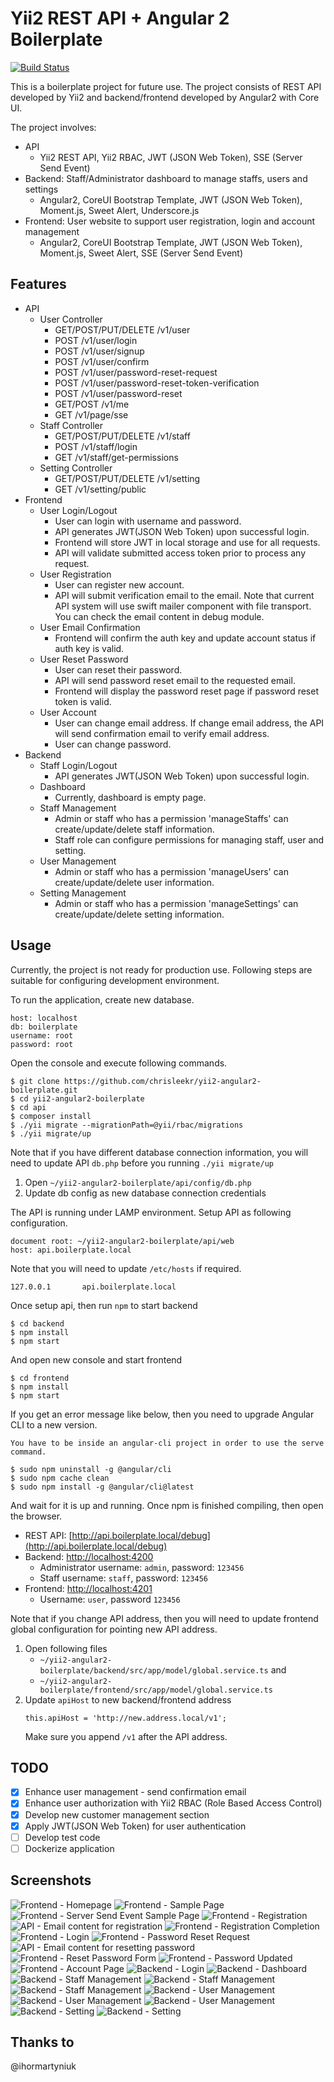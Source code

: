 # Yii2 REST API + Angular 2 Boilerplate

[![Build Status](https://travis-ci.org/chrisleekr/yii2-angular2-boilerplate.svg?branch=master)](https://travis-ci.org/chrisleekr/yii2-angular2-boilerplate)

This is a boilerplate project for future use. The project consists of REST API developed by Yii2 and backend/frontend developed by Angular2 with Core UI.

The project involves:
* API
    - Yii2 REST API, Yii2 RBAC, JWT (JSON Web Token), SSE (Server Send Event)
* Backend: Staff/Administrator dashboard to manage staffs, users and settings
    - Angular2, CoreUI Bootstrap Template, JWT (JSON Web Token), Moment.js, Sweet Alert, Underscore.js
* Frontend: User website to support user registration, login and account management 
    - Angular2, CoreUI Bootstrap Template, JWT (JSON Web Token), Moment.js, Sweet Alert, SSE (Server Send Event)

## Features
- API
    * User Controller
        - GET/POST/PUT/DELETE /v1/user
        - POST /v1/user/login
        - POST /v1/user/signup
        - POST /v1/user/confirm
        - POST /v1/user/password-reset-request
        - POST /v1/user/password-reset-token-verification
        - POST /v1/user/password-reset
        - GET/POST /v1/me
        - GET /v1/page/sse
    * Staff Controller
        - GET/POST/PUT/DELETE /v1/staff
        - POST /v1/staff/login
        - GET /v1/staff/get-permissions
    * Setting Controller
        - GET/POST/PUT/DELETE /v1/setting
        - GET /v1/setting/public
- Frontend
    * User Login/Logout     
        - User can login with username and password.
        - API generates JWT(JSON Web Token) upon successful login.
        - Frontend will store JWT in local storage and use for all requests.
        - API will validate submitted access token prior to process any request. 
    * User Registration
        - User can register new account.
        - API will submit verification email to the email. Note that current API system will use swift mailer component with file transport. You can check the email content in debug module.  
    * User Email Confirmation 
        - Frontend will confirm the auth key and update account status if auth key is valid.
    * User Reset Password
        - User can reset their password.
        - API will send password reset email to the requested email.
        - Frontend will display the password reset page if password reset token is valid.
    * User Account 
        - User can change email address. If change email address, the API will send confirmation email to verify email address.
        - User can change password.
- Backend
    * Staff Login/Logout
        - API generates JWT(JSON Web Token) upon successful login.
    * Dashboard
        - Currently, dashboard is empty page.
    * Staff Management
        - Admin or staff who has a permission 'manageStaffs' can create/update/delete staff information.
        - Staff role can configure permissions for managing staff, user and setting.
    * User Management
        - Admin or staff who has a permission 'manageUsers' can create/update/delete user information.
    * Setting Management
        - Admin or staff who has a permission 'manageSettings' can create/update/delete setting information.

## Usage
Currently, the project is not ready for production use. Following steps are suitable for configuring development environment.

To run the application, create new database.
```
host: localhost
db: boilerplate
username: root
password: root
``` 

Open the console and execute following commands.

```
$ git clone https://github.com/chrisleekr/yii2-angular2-boilerplate.git
$ cd yii2-angular2-boilerplate 
$ cd api
$ composer install
$ ./yii migrate --migrationPath=@yii/rbac/migrations
$ ./yii migrate/up
```

Note that if you have different database connection information, you will need to update API `db.php` before you running `./yii migrate/up`

1. Open `~/yii2-angular2-boilerplate/api/config/db.php`
2. Update db config as new database connection credentials

The API is running under LAMP environment. Setup API as following configuration.
 
```
document root: ~/yii2-angular2-boilerplate/api/web
host: api.boilerplate.local
``` 

Note that you will need to update `/etc/hosts` if required.

```
127.0.0.1       api.boilerplate.local
```

Once setup api, then run `npm` to start backend

```
$ cd backend
$ npm install
$ npm start
``` 

And open new console and start frontend

```
$ cd frontend
$ npm install
$ npm start
``` 

If you get an error message like below, then you need to upgrade Angular CLI to a new version.

```
You have to be inside an angular-cli project in order to use the serve command.
```

```
$ sudo npm uninstall -g @angular/cli
$ sudo npm cache clean
$ sudo npm install -g @angular/cli@latest
```

And wait for it is up and running. Once npm is finished compiling, then open the browser.

* REST API: [http://api.boilerplate.local/debug](http://api.boilerplate.local/debug)
* Backend: [http://localhost:4200](http://localhost:4200)
    - Administrator username: `admin`, password: `123456`
    - Staff username: `staff`, password: `123456`
* Frontend: [http://localhost:4201](http://localhost:4201)
    - Username: `user`, password `123456`


Note that if you change API address, then you will need to update frontend global configuration for pointing new API address.

1. Open following files
    - `~/yii2-angular2-boilerplate/backend/src/app/model/global.service.ts` and
    - `~/yii2-angular2-boilerplate/frontend/src/app/model/global.service.ts`
2. Update `apiHost` to new backend/frontend address
    ```
    this.apiHost = 'http://new.address.local/v1';
    ```
   Make sure you append `/v1` after the API address.

## TODO
- [X] Enhance user management - send confirmation email 
- [X] Enhance user authorization with Yii2 RBAC (Role Based Access Control)
- [X] Develop new customer management section
- [X] Apply JWT(JSON Web Token) for user authentication
- [ ] Develop test code 
- [ ] Dockerize application
   
## Screenshots
![Frontend - Homepage](/screenshots/01.png?raw=true)
![Frontend - Sample Page](/screenshots/02.png?raw=true)
![Frontend - Server Send Event Sample Page](/screenshots/22.png?raw=true)
![Frontend - Registration](/screenshots/03.png?raw=true)
![API - Email content for registration](/screenshots/06.png?raw=true)
![Frontend - Registration Completion](/screenshots/07.png?raw=true)
![Frontend - Login](/screenshots/04.png?raw=true)
![Frontend - Password Reset Request](/screenshots/05.png?raw=true)
![API - Email content for resetting password](/screenshots/08.png?raw=true)
![Frontend - Reset Password Form](/screenshots/09.png?raw=true)
![Frontend - Password Updated](/screenshots/10.png?raw=true)
![Frontend - Account Page](/screenshots/11.png?raw=true)
![Backend - Login](/screenshots/12.png?raw=true)
![Backend - Dashboard](/screenshots/13.png?raw=true)
![Backend - Staff Management](/screenshots/14.png?raw=true)
![Backend - Staff Management](/screenshots/15.png?raw=true)
![Backend - Staff Management](/screenshots/16.png?raw=true)
![Backend - User Management](/screenshots/17.png?raw=true)
![Backend - User Management](/screenshots/18.png?raw=true)
![Backend - User Management](/screenshots/19.png?raw=true)
![Backend - Setting](/screenshots/20.png?raw=true)
![Backend - Setting](/screenshots/21.png?raw=true)

## Thanks to
@ihormartyniuk